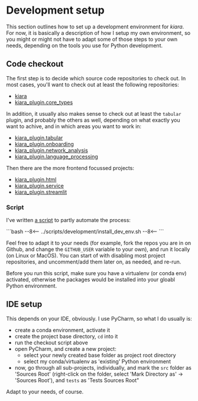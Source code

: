 # Development setup

This section outlines how to set up a development environment for *kiara*. For now, it is basically a description of how I setup my own environment, so you might or might not have to adapt some of those steps to your own needs, depending on the tools you use for Python development.

## Code checkout

The first step is to decide which source code repositories to check out. In most cases, you'll want to check out at least the following repositories:

- [kiara](https://github.com/DHARPA-Project/kiara)
- [kiara_plugin.core_types](https://github.com/DHARPA-Project/kiara_plugin.core_types)

In addition, it usually also makes sense to check out at least the `tabular` plugin, and probably the others as well, depending on what exactly you want to achive, and in which areas you want to work in:

- [kiara_plugin.tabular](https://github.com/DHARPA-Project/kiara_plugin.tabular)
- [kiara_plugin.onboarding](https://github.com/DHARPA-Project/kiara_plugin.onboarding)
- [kiara_plugin.network_analysis](https://github.com/DHARPA-Project/kiara_plugin.network_analysis)
- [kiara_plugin.language_processing](https://github.com/DHARPA-Project/kiara_plugin.language_processing)

Then there are the more frontend focussed projects:

- [kiara_plugin.html](https://github.com/DHARPA-Project/kiara_plugin.html)
- [kiara_plugin.service](https://github.com/DHARPA-Project/kiara_plugin.service)
- [kiara_plugin.streamlit](https://github.com/DHARPA-Project/kiara_plugin.streamlit)


### Script

I've written [a script](https://github.com/DHARPA-Project/kiara_plugin.develop/blob/main/scripts/development/install_dev_env.sh) to partly automate the process:

<div style='max-height:300px;overflow:auto'>
```bash
--8<--
../scripts/development/install_dev_env.sh
--8<--
```
</div>

Feel free to adapt it to your needs (for example, fork the repos you are in on Github, and change the `GITHUB_USER` variable to your own), and run it locally (on Linux or MacOS). You can start of with disabling most project repositories, and uncomment/add them later on, as needed, and re-run.

Before you run this script, make sure you have a virtualenv (or conda env) activated, otherwise the packages would be installed into your gloabl Python environment.


## IDE setup

This depends on your IDE, obviously. I use PyCharm, so what I do usually is:

- create a conda environment, activate it
- create the project base directory, `cd` into it
- run the checkout script above
- open PyCharm, and create a new project:
  - select your newly created base folder as project root directory
  - select my conda/virtualenv as 'existing' Python environment
- now, go through all sub-projects, individually, and mark the `src` folder as 'Sources Root' (right-click on the folder, select 'Mark Directory as' -> 'Sources Root'), and `tests` as 'Tests Sources Root"

Adapt to your needs, of course.
